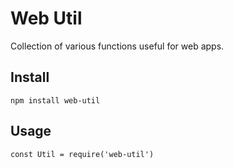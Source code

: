 # Web Util
Collection of various functions useful for web apps.

## Install
`npm install web-util`

## Usage
`const Util = require('web-util')`